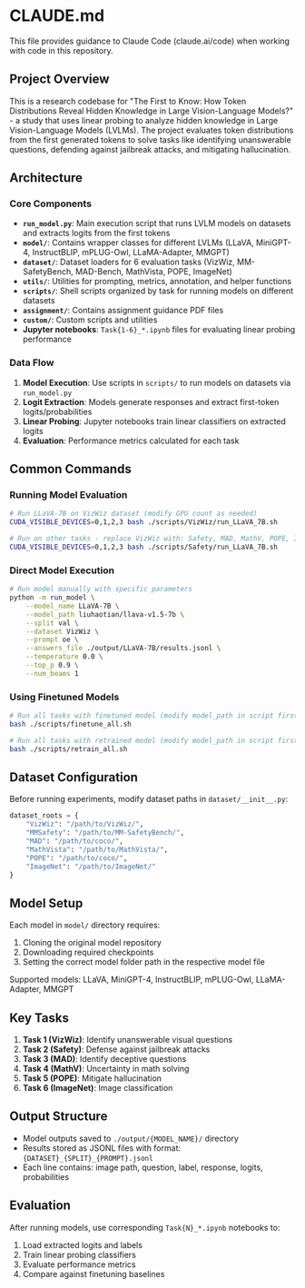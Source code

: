 # CLAUDE.md

This file provides guidance to Claude Code (claude.ai/code) when working with code in this repository.

## Project Overview

This is a research codebase for "The First to Know: How Token Distributions Reveal Hidden Knowledge in Large Vision-Language Models?" - a study that uses linear probing to analyze hidden knowledge in Large Vision-Language Models (LVLMs). The project evaluates token distributions from the first generated tokens to solve tasks like identifying unanswerable questions, defending against jailbreak attacks, and mitigating hallucination.

## Architecture

### Core Components

- **`run_model.py`**: Main execution script that runs LVLM models on datasets and extracts logits from the first tokens
- **`model/`**: Contains wrapper classes for different LVLMs (LLaVA, MiniGPT-4, InstructBLIP, mPLUG-Owl, LLaMA-Adapter, MMGPT)
- **`dataset/`**: Dataset loaders for 6 evaluation tasks (VizWiz, MM-SafetyBench, MAD-Bench, MathVista, POPE, ImageNet)
- **`utils/`**: Utilities for prompting, metrics, annotation, and helper functions
- **`scripts/`**: Shell scripts organized by task for running models on different datasets
- **`assignment/`**: Contains assignment guidance PDF files
- **`custom/`**: Custom scripts and utilities
- **Jupyter notebooks**: `Task{1-6}_*.ipynb` files for evaluating linear probing performance

### Data Flow

1. **Model Execution**: Use scripts in `scripts/` to run models on datasets via `run_model.py`
2. **Logit Extraction**: Models generate responses and extract first-token logits/probabilities
3. **Linear Probing**: Jupyter notebooks train linear classifiers on extracted logits
4. **Evaluation**: Performance metrics calculated for each task

## Common Commands

### Running Model Evaluation

```bash
# Run LLaVA-7B on VizWiz dataset (modify GPU count as needed)
CUDA_VISIBLE_DEVICES=0,1,2,3 bash ./scripts/VizWiz/run_LLaVA_7B.sh

# Run on other tasks - replace VizWiz with: Safety, MAD, MathV, POPE, ImageNet
CUDA_VISIBLE_DEVICES=0,1,2,3 bash ./scripts/Safety/run_LLaVA_7B.sh
```

### Direct Model Execution

```bash
# Run model manually with specific parameters
python -m run_model \
    --model_name LLaVA-7B \
    --model_path liuhaotian/llava-v1.5-7b \
    --split val \
    --dataset VizWiz \
    --prompt oe \
    --answers_file ./output/LLaVA-7B/results.jsonl \
    --temperature 0.0 \
    --top_p 0.9 \
    --num_beams 1
```

### Using Finetuned Models

```bash
# Run all tasks with finetuned model (modify model_path in script first)
bash ./scripts/finetune_all.sh

# Run all tasks with retrained model (modify model_path in script first)
bash ./scripts/retrain_all.sh
```

## Dataset Configuration

Before running experiments, modify dataset paths in `dataset/__init__.py`:

```python
dataset_roots = {
    "VizWiz": "/path/to/VizWiz/",
    "MMSafety": "/path/to/MM-SafetyBench/",
    "MAD": "/path/to/coco/",
    "MathVista": "/path/to/MathVista/",
    "POPE": "/path/to/coco/",
    "ImageNet": "/path/to/ImageNet/"
}
```

## Model Setup

Each model in `model/` directory requires:
1. Cloning the original model repository
2. Downloading required checkpoints
3. Setting the correct model folder path in the respective model file

Supported models: LLaVA, MiniGPT-4, InstructBLIP, mPLUG-Owl, LLaMA-Adapter, MMGPT

## Key Tasks

1. **Task 1 (VizWiz)**: Identify unanswerable visual questions
2. **Task 2 (Safety)**: Defense against jailbreak attacks
3. **Task 3 (MAD)**: Identify deceptive questions
4. **Task 4 (MathV)**: Uncertainty in math solving
5. **Task 5 (POPE)**: Mitigate hallucination
6. **Task 6 (ImageNet)**: Image classification

## Output Structure

- Model outputs saved to `./output/{MODEL_NAME}/` directory
- Results stored as JSONL files with format: `{DATASET}_{SPLIT}_{PROMPT}.jsonl`
- Each line contains: image path, question, label, response, logits, probabilities

## Evaluation

After running models, use corresponding `Task{N}_*.ipynb` notebooks to:
1. Load extracted logits and labels
2. Train linear probing classifiers
3. Evaluate performance metrics
4. Compare against finetuning baselines